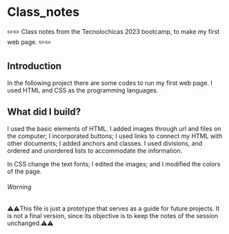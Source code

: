 # Class_notes 
✏️✏️ Class notes from the Tecnolochicas 2023 bootcamp, to make my first web page. ✏️✏️

## Introduction
In the following project there are some codes to run my first web page. I used HTML and CSS as the programming languages.

## What did I build?
I used the basic elements of HTML. I added images through url and files on the computer; I incorporated buttons; I used links to connect my HTML with other documents; I added anchors and classes. I used divisions, and ordered and unordered lists to accommodate the information.

In CSS change the text fonts; I edited the images; and I modified the colors of the page.

###### Warning

⚠️⚠️This file is just a prototype that serves as a guide for future projects. It is not a final version, since its objective is to keep the notes of the session unchanged.⚠️⚠️


